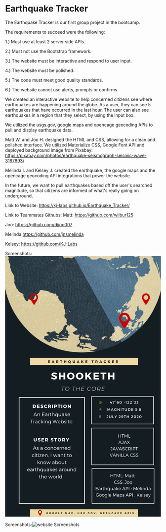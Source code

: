 # Earthquake Tracker

The Earthquake Tracker is our first group project in the bootcamp. 

The requirements to succeed were the following: 

1.) Must use at least 2 server side APIs.

2.) Must not use the Bootstrap framework.

3.) The website must be interactive and respond to user input. 

4.) The website must be polished.

5.) The code must meet good quality standards.

6.) The website cannot use alerts, prompts or confirms. 

We created an interactive website to help concerned citizens see where earthquakes are happening around the globe. As a user, they can see 5 earthquakes that have occurred in the last hour. The user can also see earthquakes in a region that they select, by using the input box. 

We utilized the usgs.gov, google maps and opencage geocoding APIs to pull and display earthquake data. 

Matt W. and Joo H. designed the HTML and CSS, allowing for a clean and polished interface. 
We utilized Materialize CSS, Google Font API and deployed background image from Pixabay:
https://pixabay.com/photos/earthquake-seismograph-seismic-wave-3167693/

Melinda I. and Kelsey J. created the earthquake, the google maps and the opencage geocoding API integrations that power the website.

In the future, we want to pull earthquakes based off the user's searched magnitude, so that citizens are informed of what's really going on underground.

Link to Website: https://kj-labs.github.io/Earthquake_Tracker/

Link to Teammates Githubs: 
Matt: https://github.com/wilbur125

Joo: https://github.com/djjoo007

Melinda:https://github.com/jnsmelinda

Kelsey: https://github.com/KJ-Labs

Screenshots:![Presentation Picture](https://github.com/KJ-Labs/Earthquake_Tracker/blob/master/presentationpicture.png "Presentation Picture")

Screenshots:![website Screenshots](https://github.com/KJ-Labs/Earthquake_Tracker/blob/master/websitescreenshots.png "website Screenshots")
